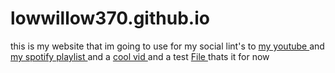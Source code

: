 # lowwillow370.github.io
this is my website that im going to use for my social
lint's to
<a href="https://www.youtube.com/@low_willow"> my youtube </a>
and
<a href="https://open.spotify.com/playlist/5PmaJ9bVLkZrhEamwFR80k?si=a07f87529a7e4c1b"> my spotify playlist </a>
and a
<a href="https://www.youtube.com/watch?v=dQw4w9WgXcQ&ab_channel=RickAstley"> cool vid </a>
and a test 
<a href="test1.txt"> File </a>
thats it for now
